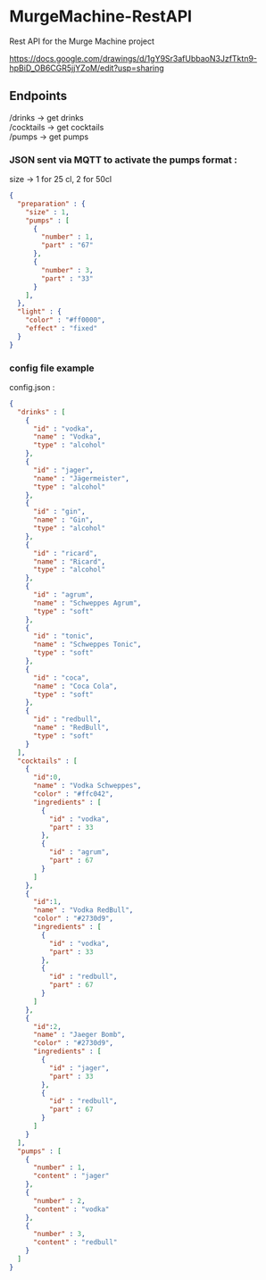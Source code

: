 # MurgeMachine-RestAPI
Rest API for the Murge Machine project

https://docs.google.com/drawings/d/1gY9Sr3afUbbaoN3JzfTktn9-hpBiD_OB6CGR5jjYZoM/edit?usp=sharing

## Endpoints

/drinks    -> get drinks  
/cocktails -> get cocktails  
/pumps -> get pumps

### JSON sent via MQTT to activate the pumps format : 

size -> 1 for 25 cl, 2 for 50cl

```json
{
  "preparation" : {
    "size" : 1,
    "pumps" : [
      {
        "number" : 1,
        "part" : "67"
      },
      {
        "number" : 3,
        "part" : "33"
      }
    ],
  },  
  "light" : {
    "color" : "#ff0000",
    "effect" : "fixed"
  }
}
```

### config file example

config.json : 
```json
{
  "drinks" : [
    {
      "id" : "vodka",
      "name" : "Vodka",
      "type" : "alcohol"
    },
    {
      "id" : "jager",
      "name" : "Jägermeister",
      "type" : "alcohol"
    },
    {
      "id" : "gin",
      "name" : "Gin",
      "type" : "alcohol"
    },
    {
      "id" : "ricard",
      "name" : "Ricard",
      "type" : "alcohol"
    },
    {
      "id" : "agrum",
      "name" : "Schweppes Agrum",
      "type" : "soft"
    },
    {
      "id" : "tonic",
      "name" : "Schweppes Tonic",
      "type" : "soft"
    },
    {
      "id" : "coca",
      "name" : "Coca Cola",
      "type" : "soft"
    },
    {
      "id" : "redbull",
      "name" : "RedBull",
      "type" : "soft" 
    }
  ],
  "cocktails" : [
    {
      "id":0,
      "name" : "Vodka Schweppes",
      "color" : "#ffc042",
      "ingredients" : [
        {
          "id" : "vodka",
          "part" : 33
        },
        {
          "id" : "agrum",
          "part" : 67
        }
      ]
    },
    {
      "id":1,
      "name" : "Vodka RedBull",
      "color" : "#2730d9",
      "ingredients" : [
        {
          "id" : "vodka",
          "part" : 33
        },
        {
          "id" : "redbull",
          "part" : 67
        }
      ]
    },
    {
      "id":2,
      "name" : "Jaeger Bomb",
      "color" : "#2730d9",
      "ingredients" : [
        {
          "id" : "jager",
          "part" : 33
        },
        {
          "id" : "redbull",
          "part" : 67
        }
      ]
    }
  ],
  "pumps" : [
    {
      "number" : 1,
      "content" : "jager"
    },
    {
      "number" : 2,
      "content" : "vodka"
    },
    {
      "number" : 3,
      "content" : "redbull" 
    }
  ]
}
```

